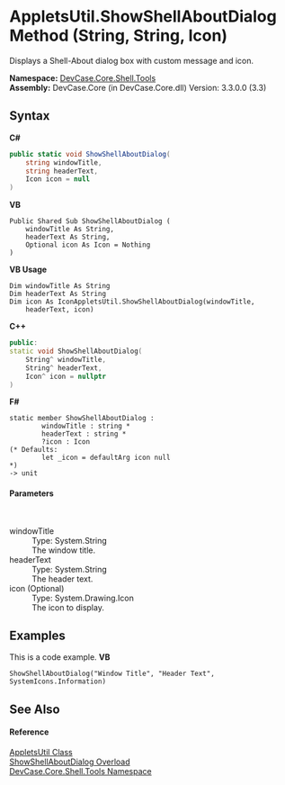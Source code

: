 # AppletsUtil.ShowShellAboutDialog Method (String, String, Icon)
 

Displays a Shell-About dialog box with custom message and icon.

**Namespace:**&nbsp;<a href="N_DevCase_Core_Shell_Tools">DevCase.Core.Shell.Tools</a><br />**Assembly:**&nbsp;DevCase.Core (in DevCase.Core.dll) Version: 3.3.0.0 (3.3)

## Syntax

**C#**<br />
``` C#
public static void ShowShellAboutDialog(
	string windowTitle,
	string headerText,
	Icon icon = null
)
```

**VB**<br />
``` VB
Public Shared Sub ShowShellAboutDialog ( 
	windowTitle As String,
	headerText As String,
	Optional icon As Icon = Nothing
)
```

**VB Usage**<br />
``` VB Usage
Dim windowTitle As String
Dim headerText As String
Dim icon As IconAppletsUtil.ShowShellAboutDialog(windowTitle, 
	headerText, icon)
```

**C++**<br />
``` C++
public:
static void ShowShellAboutDialog(
	String^ windowTitle, 
	String^ headerText, 
	Icon^ icon = nullptr
)
```

**F#**<br />
``` F#
static member ShowShellAboutDialog : 
        windowTitle : string * 
        headerText : string * 
        ?icon : Icon 
(* Defaults:
        let _icon = defaultArg icon null
*)
-> unit 

```


#### Parameters
&nbsp;<dl><dt>windowTitle</dt><dd>Type: System.String<br />The window title.</dd><dt>headerText</dt><dd>Type: System.String<br />The header text.</dd><dt>icon (Optional)</dt><dd>Type: System.Drawing.Icon<br />The icon to display.</dd></dl>

## Examples
This is a code example. 
**VB**<br />
``` VB
ShowShellAboutDialog("Window Title", "Header Text", SystemIcons.Information)
```


## See Also


#### Reference
<a href="T_DevCase_Core_Shell_Tools_AppletsUtil">AppletsUtil Class</a><br /><a href="Overload_DevCase_Core_Shell_Tools_AppletsUtil_ShowShellAboutDialog">ShowShellAboutDialog Overload</a><br /><a href="N_DevCase_Core_Shell_Tools">DevCase.Core.Shell.Tools Namespace</a><br />